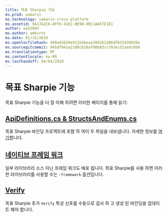 ```yaml
---
title: 목표 Sharpie 기능
ms.prod: xamarin
ms.technology: xamarin-cross-platform
ms.assetid: 9A17A2C6-AFFD-41E2-BE9B-9BC1AA57E1E1
author: asb3993
ms.author: amburns
ms.date: 01/15/2016
ms.openlocfilehash: d40a43620e912b5beaa39d1b1286df615939616e
ms.sourcegitcommit: 945df041e2180cb20af08b83cc703ecd1aedc6b0
ms.translationtype: MT
ms.contentlocale: ko-KR
ms.lasthandoff: 04/04/2018
---
```

# <a name="objective-sharpie-features"></a>목표 Sharpie 기능

목표 Sharpie 기능을 더 잘 이해 하려면 이러한 페이지를 통해 읽기:

## <a name="apidefinitionscs--structsandenumscsapidefinitions-structsandenumsmd"></a>[**ApiDefinitions.cs & StructsAndEnums.cs**](apidefinitions-structsandenums.md)

목표 Sharpie 바인딩 프로젝트에 포함 하 여이 두 파일을 내보냅니다. 자세한 정보를 [여기](apidefinitions-structsandenums.md)합니다.

## <a name="native-frameworksnative-frameworksmd"></a>[**네이티브 프레임 워크**](native-frameworks.md)

일부 라이브러리 소스 아닌 프레임 워크도 배포 됩니다.
목표 Sharpie를 사용 하면 이러한 라이브러리를 사용할 수는 `-framework` 옵션입니다.

## <a name="verifyverifymd"></a>[**Verify**](verify.md)

목표 Sharpie 추가 `Verify` 특성 신호를 수동으로 검사 하 고 생성 된 바인딩을 업데이트 해야 합니다. 

